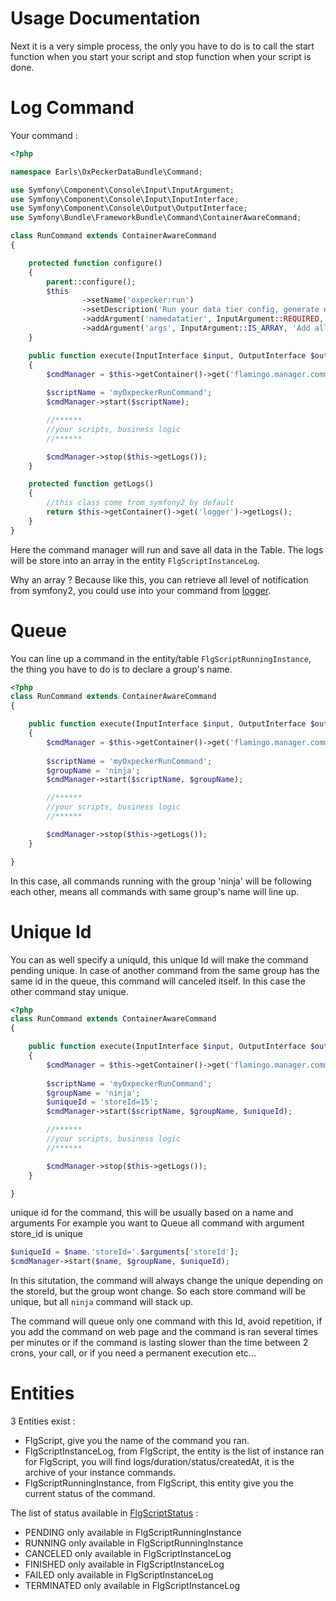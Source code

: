 Usage Documentation
===================

Next it is a very simple process, the only you have to do is to call the start function when you start your script and stop function when your script is done.

Log Command
===========

Your command :

```php
<?php

namespace Earls\OxPeckerDataBundle\Command;

use Symfony\Component\Console\Input\InputArgument;
use Symfony\Component\Console\Input\InputInterface;
use Symfony\Component\Console\Output\OutputInterface;
use Symfony\Bundle\FrameworkBundle\Command\ContainerAwareCommand;

class RunCommand extends ContainerAwareCommand
{

    protected function configure()
    {
        parent::configure();
        $this
                ->setName('oxpecker:run')
                ->setDescription('Run your data tier config, generate easily your data for report or data center or import')
                ->addArgument('namedatatier', InputArgument::REQUIRED, 'Which data tier config do you want execute')
                ->addArgument('args', InputArgument::IS_ARRAY, 'Add all arguments this command needs');
    }

    public function execute(InputInterface $input, OutputInterface $output)
    {
        $cmdManager = $this->getContainer()->get('flamingo.manager.command');
        
        $scriptName = 'myOxpeckerRunCommand';
        $cmdManager->start($scriptName);

        //******
        //your scripts, business logic
        //******

        $cmdManager->stop($this->getLogs());
    }

    protected function getLogs()
    {
        //this class come from symfony2 by default
        return $this->getContainer()->get('logger')->getLogs();
    }
}

```

Here the command manager will run and save all data in the Table. The logs will be store 
into an array in the entity `FlgScriptInstanceLog`.

Why an array ? Because like this, you can retrieve all level of notification from 
symfony2, you could use into your command from 
[logger](http://symfony.com/fr/doc/current/cookbook/logging/monolog.html).

Queue
=====

You can line up a command in the entity/table `FlgScriptRunningInstance`, the thing 
you have to do is to declare a group's name.

```php 
<?php
class RunCommand extends ContainerAwareCommand
{

    public function execute(InputInterface $input, OutputInterface $output)
    {
        $cmdManager = $this->getContainer()->get('flamingo.manager.command');
        
        $scriptName = 'myOxpeckerRunCommand';
        $groupName = 'ninja';
        $cmdManager->start($scriptName, $groupName);

        //******
        //your scripts, business logic
        //******

        $cmdManager->stop($this->getLogs());
    }

}
```

In this case, all commands running with the group 'ninja' will be following each other, means all commands with same group's name will line up.

Unique Id
=========

You can as well specify a uniquId, this unique Id will make the command pending unique. 
In case of another command from the same group has the same id in the queue, this command will canceled itself. In this case the other command stay unique.


```php 
<?php
class RunCommand extends ContainerAwareCommand
{

    public function execute(InputInterface $input, OutputInterface $output)
    {
        $cmdManager = $this->getContainer()->get('flamingo.manager.command');
        
        $scriptName = 'myOxpeckerRunCommand';
        $groupName = 'ninja';
        $uniqueId = 'storeId=15';
        $cmdManager->start($scriptName, $groupName, $uniqueId);

        //******
        //your scripts, business logic
        //******

        $cmdManager->stop($this->getLogs());
    }

}
```

unique id for the command, this will be usually based on a name and arguments
For example you want to Queue all command with argument store_id is unique

```php
$uniqueId = $name.'storeId='.$arguments['storeId'];
$cmdManager->start($name, $groupName, $uniqueId);
```

In this situtation, the command will always change the unique depending on the storeId, but the group wont change.
So each store command will be unique, but all `ninja` command will stack up.

The command will queue only one command with this Id, avoid repetition, 
if you add the command on web page and the command is ran several times per minutes
or if the command is lasting slower than the time between 2 crons, your call, 
or if you need a permanent execution etc...

Entities
========

3 Entities exist :
- FlgScript, give you the name of the command you ran.
- FlgScriptInstanceLog, from FlgScript, the entity is the list of instance ran for FlgScript, you will find logs/duration/status/createdAt, it is the archive of your instance commands.
- FlgScriptRunningInstance, from FlgScript, this entity give you the current status of the command.

The list of status available in [FlgScriptStatus](../../Model/FlgScriptStatus.php) :
- PENDING only available in FlgScriptRunningInstance
- RUNNING only available in FlgScriptRunningInstance
- CANCELED only available in FlgScriptInstanceLog
- FINISHED only available in FlgScriptInstanceLog
- FAILED only available in FlgScriptInstanceLog
- TERMINATED only available in FlgScriptInstanceLog